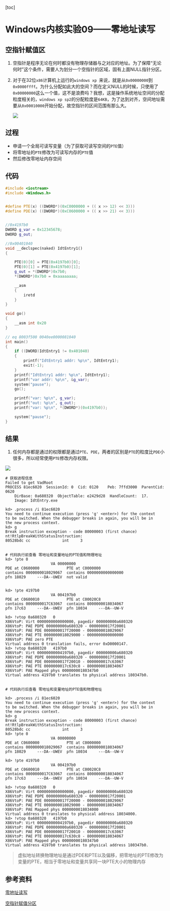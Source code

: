 [toc]

# Windows内核实验09——零地址读写

## 空指针赋值区

1. 空指针是程序无论在何时都没有物理存储器与之对应的地址。为了保障“无论何时”这个条件，需要人为划分一个空指针的区域，固有上面NULL指针分区。

2. 对于在32位`x86`计算机上运行的`windows xp `来说，就是从`0x00000000`到`0x0000ffff`。为什么分配如此大的空间？而在定义NULL的时候，只使用了 `0x00000000`这么一个值，这不是浪费吗？我想，这是操作系统地址空间的分配粒度相关的，`windows xp sp2`的分配粒度是`64KB`，为了达到对齐，空间地址需要从`0x00010000`开始分配，故空指针的区间范围有那么大。

   ![](https://blog-1308247953.cos.ap-chengdu.myqcloud.com/blog/20221019210619.png)

## 过程

- 申请一个全局可读写变量（为了获取可读写空间的`PTE`值）
- 将零地址的`PTE`修改为可读写内存的`PTE`值
- 然后修改零地址内存空间

## 代码

```c++
#include <iostream>
#include <Windows.h>


#define PTE(x) ((DWORD*)(0xC0000000 + (( x >> 12) << 3)))
#define PDE(x) ((DWORD*)(0xC0600000 + (( x >> 21) << 3)))


//0x4197b0
DWORD g_var = 0x12345678;
DWORD g_out;

//0x00401040
void __declspec(naked) IdtEntry1()
{

    PTE(0)[0] = PTE(0x4197b0)[0];
    PTE(0)[1] = PTE(0x4197b0)[1];
    g_out = *(DWORD*)0x7b0;
    *(DWORD*)0x7b0 = 0xaaaaaaaa;

    __asm
    {
        iretd
    }
}

void go()
{
    __asm int 0x20
}

// eq 8003f500 0040ee0000081040
int main()
{
    if ((DWORD)IdtEntry1 != 0x401040)
    {
        printf("IdtEntry1 addr: %p\n", IdtEntry1);
        exit(-1);
    }
    printf("IdtEntry1 addr: %p\n", IdtEntry1);
    printf("var addr: %p\n", &g_var);
    system("pause");
    go();

    printf("var: %p\n", g_var);
    printf("out: %p\n", g_out);
    printf("var: %p\n", *(DWORD*)(0x4197b0));

    system("pause");
}
```

> 

## 结果

1. 任何内存都是通过的权限都是通过`PTE`、`PDE`，两者的区别是`PTE`的粒度比`PDE`小很多，所以经常使用`PTE`修改内存权限。

![](https://blog-1308247953.cos.ap-chengdu.myqcloud.com/blog/20221019210425.jpg)

```shell
# 获取进程信息
Failed to get VadRoot
PROCESS 81ec6020  SessionId: 0  Cid: 0120    Peb: 7ffd3000  ParentCid: 0620
    DirBase: 0a680320  ObjectTable: e2429d28  HandleCount:  17.
    Image: IdtEntry.exe

kd> .process /i 81ec6020  
You need to continue execution (press 'g' <enter>) for the context
to be switched. When the debugger breaks in again, you will be in
the new process context.
kd> g
Break instruction exception - code 80000003 (first chance)
nt!RtlpBreakWithStatusInstruction:
80528bdc cc              int     3


# 代码执行前查看 零地址和变量地址的PTE值和物理地址
kd> !pte 0
                    VA 00000000
PDE at C0600000            PTE at C0000000
contains 0000000018029067  contains 0000000000000000
pfn 18029     ---DA--UWEV  not valid


kd> !pte 4197b0
                    VA 004197b0
PDE at C0600010            PTE at C00020C8
contains 0000000017C63067  contains 8000000018034067
pfn 17c63     ---DA--UWEV  pfn 18034     ---DA--UW-V

kd> !vtop 0a680320   0
X86VtoP: Virt 0000000000000000, pagedir 000000000a680320
X86VtoP: PAE PDPE 000000000a680320 - 0000000017f20001
X86VtoP: PAE PDE 0000000017f20000 - 0000000018029067
X86VtoP: PAE PTE 0000000018029000 - 0000000000000000
X86VtoP: PAE zero PTE
Virtual address 0 translation fails, error 0xD0000147.
kd> !vtop 0a680320   4197b0
X86VtoP: Virt 00000000004197b0, pagedir 000000000a680320
X86VtoP: PAE PDPE 000000000a680320 - 0000000017f20001
X86VtoP: PAE PDE 0000000017f20010 - 0000000017c63067
X86VtoP: PAE PTE 0000000017c630c8 - 8000000018034067
X86VtoP: PAE Mapped phys 00000000180347b0
Virtual address 4197b0 translates to physical address 180347b0.


# 代码执行后查看 零地址和变量地址的PTE值和物理地址

kd> .process /i 81ec6020  
You need to continue execution (press 'g' <enter>) for the context
to be switched. When the debugger breaks in again, you will be in
the new process context.
kd> g
Break instruction exception - code 80000003 (first chance)
nt!RtlpBreakWithStatusInstruction:
80528bdc cc              int     3
kd> !pte 0
                    VA 00000000
PDE at C0600000            PTE at C0000000
contains 0000000018029067  contains 8000000018034067
pfn 18029     ---DA--UWEV  pfn 18034     ---DA--UW-V

kd> !pte 4197b0
                    VA 004197b0
PDE at C0600010            PTE at C00020C8
contains 0000000017C63067  contains 8000000018034067
pfn 17c63     ---DA--UWEV  pfn 18034     ---DA--UW-V

kd> !vtop 0a680320   0
X86VtoP: Virt 0000000000000000, pagedir 000000000a680320
X86VtoP: PAE PDPE 000000000a680320 - 0000000017f20001
X86VtoP: PAE PDE 0000000017f20000 - 0000000018029067
X86VtoP: PAE PTE 0000000018029000 - 8000000018034067
X86VtoP: PAE Mapped phys 0000000018034000
Virtual address 0 translates to physical address 18034000.
kd> !vtop 0a680320   4197b0
X86VtoP: Virt 00000000004197b0, pagedir 000000000a680320
X86VtoP: PAE PDPE 000000000a680320 - 0000000017f20001
X86VtoP: PAE PDE 0000000017f20010 - 0000000017c63067
X86VtoP: PAE PTE 0000000017c630c8 - 8000000018034067
X86VtoP: PAE Mapped phys 00000000180347b0
Virtual address 4197b0 translates to physical address 180347b0.

```

> 虚拟地址转换物理地址是通过PDE和PTE以及偏移，把零地址的PTE修改为变量的PTE，相当于零地址和变量共享同一块PTE大小的物理内存

## 参考资料

[零地址读写](https://www.bilibili.com/video/BV14t41127mZ/?spm_id_from=333.999.0.0&vd_source=032603e56385a7af6789a8f132f83ad2)

[空指针赋值分区](https://blog.csdn.net/liuxiaomao1988/article/details/23036253)
